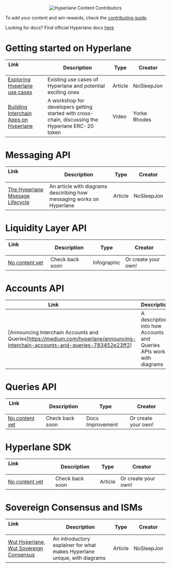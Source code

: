 <p align="center">
  <img src="https://i.ibb.co/S5mgqy0/Screen-Shot-2023-01-13-at-10-23-37-AM.png" alt="Hyperlane Content Contributors"/>
</p>

To add your content and win rewards, check the [contributing guide](https://github.com/hyperlane-xyz/hyperlane-content/blob/main/CONTRIBUTING.md).

Looking for docs? Find official Hyperlane docs [here](https://docs.hyperlane.xyz/)

# Getting started on Hyperlane

| Link&nbsp; &nbsp; &nbsp; &nbsp; &nbsp; &nbsp; &nbsp; &nbsp; &nbsp; &nbsp; &nbsp; &nbsp; &nbsp; &nbsp; | Description | Type | Creator |
| ----------------------- | ------------------ | ------------------ | ------------------ |
| [Exploring Hyperlane use cases](https://medium.com/hyperlane/exploring-hyperlane-use-cases-e2b8153dcb1d)| Existing use cases of Hyperlane and potential exciting ones | Article | NoSleepJon 
| [Building Interchain Apps on Hyperlane](https://www.youtube.com/watch?v=Rh2aBRvqtF4&t=2371s)| A workshop for developers getting started with cross-chain, discussing the Hyperlane ERC-20 token | Video | Yorke Rhodes

# Messaging API

| Link&nbsp; &nbsp; &nbsp; &nbsp; &nbsp; &nbsp; &nbsp; &nbsp; &nbsp; &nbsp; &nbsp; &nbsp; &nbsp; &nbsp; | Description | Type | Creator |
| ----------------------- | ------------------ | ------------------ | ------------------ |
| [The Hyperlane Msesage Lifecycle](https://medium.com/hyperlane/the-hyperlane-message-lifecycle-with-ugly-pictures-f82f59cab51f)| An article with diagrams desciribing how messaging works on Hyperlane | Article | NoSleepJon

# Liquidity Layer API

| Link&nbsp; &nbsp; &nbsp; &nbsp; &nbsp; &nbsp; &nbsp; &nbsp; &nbsp; &nbsp; &nbsp; &nbsp; &nbsp; &nbsp; | Description | Type | Creator |
| ----------------------- | ------------------ | ------------------ | ------------------ |
| [No content yet](https://hyperlane.xyz)| Check back soon | Infographic | Or create your own!

# Accounts API

| Link&nbsp; &nbsp; &nbsp; &nbsp; &nbsp; &nbsp; &nbsp; &nbsp; &nbsp; &nbsp; &nbsp; &nbsp; &nbsp; &nbsp; | Description | Type | Creator |
| ----------------------- | ------------------ | ------------------ | ------------------ |
| [Announcing Interchain Accounts and Queries]https://medium.com/hyperlane/announcing-interchain-accounts-and-queries-783452e23ff2)| A description into how Accounts and Queries APIs work with diagrams | Article | Yorke Rhodes

# Queries API

| Link&nbsp; &nbsp; &nbsp; &nbsp; &nbsp; &nbsp; &nbsp; &nbsp; &nbsp; &nbsp; &nbsp; &nbsp; &nbsp; &nbsp; | Description | Type | Creator |
| ----------------------- | ------------------ | ------------------ | ------------------ |
| [No content yet](https://hyperlane.xyz)| Check back soon | Docs Improvement | Or create your own!

# Hyperlane SDK

| Link&nbsp; &nbsp; &nbsp; &nbsp; &nbsp; &nbsp; &nbsp; &nbsp; &nbsp; &nbsp; &nbsp; &nbsp; &nbsp; &nbsp; | Description | Type | Creator |
| ----------------------- | ------------------ | ------------------ | ------------------ |
| [No content yet](https://hyperlane.xyz)| Check back soon | Article | Or create your own!

# Sovereign Consensus and ISMs

| Link&nbsp; &nbsp; &nbsp; &nbsp; &nbsp; &nbsp; &nbsp; &nbsp; &nbsp; &nbsp; &nbsp; &nbsp; &nbsp; &nbsp; | Description | Type | Creator |
| ----------------------- | ------------------ | ------------------ | ------------------ |
| [Wut Hyperlane, Wut Sovereign Consensus](https://medium.com/hyperlane/wut-hyperlane-wut-sovereign-consensus-with-ugly-pictures-f96c479e3a00)| An introductory explainer for what makes Hyperlane unique, with diagrams | Article | NoSleepJon
